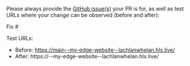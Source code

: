 Please always provide the [GitHub issue(s)](../issues) your PR is for, as well as test URLs where your change can be observed (before and after):

Fix #<gh-issue-id>

Test URLs:
- Before: https://main--my-edge-website--lachlanwhelan.hlx.live/
- After: https://<branch>--my-edge-website--lachlanwhelan.hlx.live/
